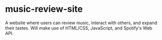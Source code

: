 # music-review-site
A website where users can review music, interact with others, and expand their tastes. Will make use of HTML/CSS, JavaScript, and Spotify's Web API.
